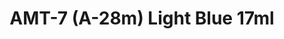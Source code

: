 ---
layout: product
title: "AMT-7 (A-28m) Light Blue 17ml"
price: "320" 
desc: "Akrilna boja 17mL"
img_path: "/assets/img/AK2244.jpg"
brand: "AK "
available: false
special_offer: false
new: false
soon: false
cat: "020000"
subcat: "020200"
subsubcat: "020203"
sifra: "AK2244"
popular: true
---